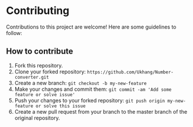 # Contributing
Contributions to this project are welcome! Here are some guidelines to follow:

## How to contribute
  1. Fork this repository.
  2. Clone your forked repository:
  `https://github.com/Ukhang/Number-converter.git`
  3. Create a new branch:
  `git checkout -b my-new-feature`
  4. Make your changes and commit them:
  `git commit -am 'Add some feature or solve issue'`
  5. Push your changes to your forked repository:
  `git push origin my-new-feature or solve this issue`
  6. Create a new pull request from your branch to the master branch of the original repository.
